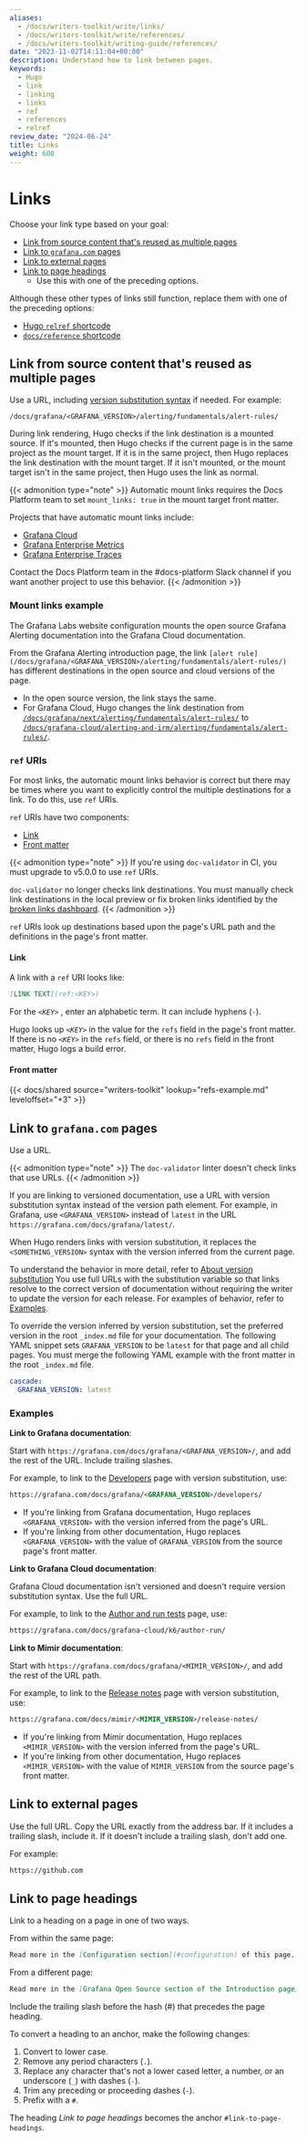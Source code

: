 ```yaml
---
aliases:
  - /docs/writers-toolkit/write/links/
  - /docs/writers-toolkit/write/references/
  - /docs/writers-toolkit/writing-guide/references/
date: "2023-11-02T14:11:04+00:00"
description: Understand how to link between pages.
keywords:
  - Hugo
  - link
  - linking
  - links
  - ref
  - references
  - relref
review_date: "2024-06-24"
title: Links
weight: 600
---
```


# Links

Choose your link type based on your goal:

- [Link from source content that's reused as multiple pages](#link-from-source-content-thats-reused-as-multiple-pages)
- [Link to `grafana.com` pages](#link-to-grafanacom-pages)
- [Link to external pages](#link-to-external-pages)
- [Link to page headings](#link-to-page-headings)
  - Use this with one of the preceding options.

Although these other types of links still function, replace them with one of the preceding options:

- [Hugo `relref` shortcode](https://grafana.com/docs/writers-toolkit/write/shortcodes/#relref)
- [`docs/reference` shortcode](https://grafana.com/docs/writers-toolkit/write/shortcodes/#docsreference)

## Link from source content that's reused as multiple pages

Use a URL, including [version substitution syntax](/docs/writers-toolkit/write/shortcodes/#about-version-substitution) if needed.
For example:

`/docs/grafana/<GRAFANA_VERSION>/alerting/fundamentals/alert-rules/`

During link rendering, Hugo checks if the link destination is a mounted source.
If it's mounted, then Hugo checks if the current page is in the same project as the mount target.
If it is in the same project, then Hugo replaces the link destination with the mount target.
If it isn't mounted, or the mount target isn't in the same project, then Hugo uses the link as normal.

{{< admonition type="note" >}}
Automatic mount links requires the Docs Platform team to set `mount_links: true` in the mount target front matter.

Projects that have automatic mount links include:

- [Grafana Cloud](/docs/grafana-cloud/)
- [Grafana Enterprise Metrics](/docs/enterprise-metrics/)
- [Grafana Enterprise Traces](/docs/enterprise-traces/)

Contact the Docs Platform team in the #docs-platform Slack channel if you want another project to use this behavior.
{{< /admonition >}}

### Mount links example

The Grafana Labs website configuration mounts the open source Grafana Alerting documentation into the Grafana Cloud documentation.

From the Grafana Alerting introduction page, the link `[alert rule](/docs/grafana/<GRAFANA_VERSION>/alerting/fundamentals/alert-rules/)` has different destinations in the open source and cloud versions of the page.

- In the open source version, the link stays the same.
- For Grafana Cloud, Hugo changes the link destination from [`/docs/grafana/next/alerting/fundamentals/alert-rules/`](/docs/grafana/next/alerting/fundamentals/alert-rules/) to [`/docs/grafana-cloud/alerting-and-irm/alerting/fundamentals/alert-rules/`](/docs/grafana-cloud/alerting-and-irm/alerting/fundamentals/alert-rules).

### `ref` URIs

For most links, the automatic mount links behavior is correct but there may be times where you want to explicitly control the multiple destinations for a link.
To do this, use `ref` URIs.

`ref` URIs have two components:

- [Link](#link)
- [Front matter](#front-matter)

{{< admonition type="note" >}}
If you're using `doc-validator` in CI, you must upgrade to v5.0.0 to use `ref` URIs.

`doc-validator` no longer checks link destinations.
You must manually check link destinations in the local preview or fix broken links identified by the [broken links dashboard](https://grafanawebsite.grafana.net/d/eeanzdrwr12wwb/broken-links-on-grafana-com?orgId=1&from=now-1h&to=now&timezone=browser&var-project=%2Fdocs%2Fgrafana%2F&var-source=https:%2F%2Fstorage.googleapis.com%2Fstatic-grafana-com%2Flinks.json).
{{< /admonition >}}

`ref` URIs look up destinations based upon the page's URL path and the definitions in the page's front matter.

#### Link

A link with a `ref` URI looks like:

```markdown
[LINK TEXT](ref:<KEY>)
```

For the _`<KEY>`_ , enter an alphabetic term.
It can include hyphens (`-`).

Hugo looks up _`<KEY>`_ in the value for the `refs` field in the page's front matter.
If there is no _`<KEY>`_ in the `refs` field, or there is no `refs` field in the front matter, Hugo logs a build error.

#### Front matter

{{< docs/shared source="writers-toolkit" lookup="refs-example.md" leveloffset="+3" >}}

## Link to `grafana.com` pages

Use a URL.

{{< admonition type="note" >}}
The `doc-validator` linter doesn't check links that use URLs.
{{< /admonition >}}

If you are linking to versioned documentation, use a URL with version substitution syntax instead of the version path element.
For example, in Grafana, use `<GRAFANA_VERSION>` instead of `latest` in the URL `https://grafana.com/docs/grafana/latest/`.

When Hugo renders links with version substitution, it replaces the `<SOMETHING_VERSION>` syntax with the version inferred from the current page.

To understand the behavior in more detail, refer to [About version substitution](https://grafana.com/docs/writers-toolkit/write/shortcodes/#about-version-substitution)
You use full URLs with the substitution variable so that links resolve to the correct version of documentation without requiring the writer to update the version for each release.
For examples of behavior, refer to [Examples](#examples).

To override the version inferred by version substitution, set the preferred version in the root `_index.md` file for your documentation.
The following YAML snippet sets `GRAFANA_VERSION` to be `latest` for that page and all child pages.
You must merge the following YAML example with the front matter in the root `_index.md` file.

```yaml
cascade:
  GRAFANA_VERSION: latest
```

### Examples

**Link to Grafana documentation**:

Start with `https://grafana.com/docs/grafana/<GRAFANA_VERSION>/`, and add the rest of the URL.
Include trailing slashes.

For example, to link to the [Developers](https://grafana.com/docs/grafana/latest/developers/) page with version substitution, use:

```markdown
https://grafana.com/docs/grafana/<GRAFANA_VERSION>/developers/
```

- If you're linking from Grafana documentation, Hugo replaces `<GRAFANA_VERSION>` with the version inferred from the page's URL.
- If you're linking from other documentation, Hugo replaces `<GRAFANA_VERSION>` with the value of `GRAFANA_VERSION` from the source page's front matter.

**Link to Grafana Cloud documentation**:

Grafana Cloud documentation isn't versioned and doesn't require version substitution syntax.
Use the full URL.

For example, to link to the [Author and run tests](https://grafana.com/docs/grafana-cloud/k6/author-run/) page, use:

```markdown
https://grafana.com/docs/grafana-cloud/k6/author-run/
```

**Link to Mimir documentation**:

Start with `https://grafana.com/docs/grafana/<MIMIR_VERSION>/`, and add the rest of the URL path.

For example, to link to the [Release notes](https://grafana.com/docs/mimir/latest/release-notes/) page with version substitution, use:

```markdown
https://grafana.com/docs/mimir/<MIMIR_VERSION>/release-notes/
```

- If you're linking from Mimir documentation, Hugo replaces `<MIMIR_VERSION>` with the version inferred from the page's URL.
- If you're linking from other documentation, Hugo replaces `<MIMIR_VERSION>` with the value of `MIMIR_VERSION` from the source page's front matter.

## Link to external pages

Use the full URL.
Copy the URL exactly from the address bar.
If it includes a trailing slash, include it.
If it doesn't include a trailing slash, don't add one.

For example:

```markdown
https://github.com
```

## Link to page headings

Link to a heading on a page in one of two ways.

From within the same page:

```markdown
Read more in the [Configuration section](#configuration) of this page.
```

From a different page:

```markdown
Read more in the [Grafana Open Source section of the Introduction page](https://grafana.com/docs/grafana/<GRAFANA_VERSION>/fundamentals/#grafana-open-source).
```

Include the trailing slash before the hash (#) that precedes the page heading.

To convert a heading to an anchor, make the following changes:

1. Convert to lower case.
1. Remove any period characters (`.`).
1. Replace any character that's not a lower cased letter, a number, or an underscore (`_`) with dashes (`-`).
1. Trim any preceding or proceeding dashes (`-`).
1. Prefix with a `#`.

The heading _Link to page headings_ becomes the anchor `#link-to-page-headings`.
